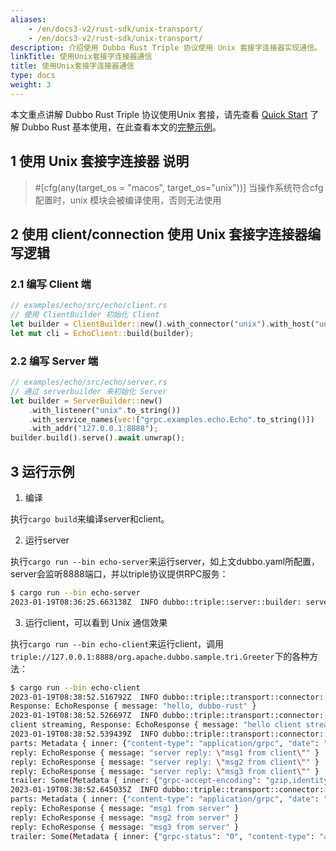```yaml
---
aliases:
    - /en/docs3-v2/rust-sdk/unix-transport/
    - /en/docs3-v2/rust-sdk/unix-transport/
description: 介绍使用 Dubbo Rust Triple 协议使用 Unix 套接字连接器实现通信。
linkTitle: 使用Unix套接字连接器通信
title: 使用Unix套接字连接器通信
type: docs
weight: 3
---
```







本文重点讲解 Dubbo Rust Triple 协议使用Unix 套接，请先查看 [Quick Start](../quick-start) 了解 Dubbo Rust 基本使用，在此查看本文的[完整示例](https://github.com/apache/dubbo-rust/tree/main/examples/greeter)。

## 1 使用 Unix 套接字连接器 说明
> #[cfg(any(target_os = "macos", target_os="unix"))] 当操作系统符合cfg配置时，unix 模块会被编译使用，否则无法使用

## 2 使用 client/connection 使用 Unix 套接字连接器编写逻辑

### 2.1 编写 Client 端

```rust
// examples/echo/src/echo/client.rs
// 使用 ClientBuilder 初始化 Client
let builder = ClientBuilder::new().with_connector("unix").with_host("unix://127.0.0.1:8888");
let mut cli = EchoClient::build(builder);
```

### 2.2 编写 Server 端

```rust
// examples/echo/src/echo/server.rs
// 通过 serverbuilder 来初始化 Server
let builder = ServerBuilder::new()
    .with_listener("unix".to_string())
    .with_service_names(vec!["grpc.examples.echo.Echo".to_string()])
    .with_addr("127.0.0.1:8888");
builder.build().serve().await.unwrap();

```

## 3 运行示例

1. 编译

执行`cargo build`来编译server和client。

2. 运行server

执行`cargo run --bin echo-server`来运行server，如上文dubbo.yaml所配置，server会监听8888端口，并以triple协议提供RPC服务：

```sh
$ cargo run --bin echo-server
2023-01-19T08:36:25.663138Z  INFO dubbo::triple::server::builder: server starting. addr: Some(127.0.0.1:8888)
```

3. 运行client，可以看到 Unix 通信效果

执行`cargo run --bin echo-client`来运行client，调用`triple://127.0.0.1:8888/org.apache.dubbo.sample.tri.Greeter`下的各种方法：


```sh
$ cargo run --bin echo-client
2023-01-19T08:38:52.516792Z  INFO dubbo::triple::transport::connector::unix_connector: host is ip address: "127.0.0.1"
Response: EchoResponse { message: "hello, dubbo-rust" }
2023-01-19T08:38:52.526697Z  INFO dubbo::triple::transport::connector::unix_connector: host is ip address: "127.0.0.1"
client streaming, Response: EchoResponse { message: "hello client streaming" }
2023-01-19T08:38:52.539439Z  INFO dubbo::triple::transport::connector::unix_connector: host is ip address: "127.0.0.1"
parts: Metadata { inner: {"content-type": "application/grpc", "date": "Thu, 19 Jan 2023 08:38:52 GMT"} }
reply: EchoResponse { message: "server reply: \"msg1 from client\"" }
reply: EchoResponse { message: "server reply: \"msg2 from client\"" }
reply: EchoResponse { message: "server reply: \"msg3 from client\"" }
trailer: Some(Metadata { inner: {"grpc-accept-encoding": "gzip,identity", "grpc-status": "0", "grpc-message": "poll trailer successfully.", "content-type": "application/grpc"} })
2023-01-19T08:38:52.645035Z  INFO dubbo::triple::transport::connector::unix_connector: host is ip address: "127.0.0.1"
parts: Metadata { inner: {"content-type": "application/grpc", "date": "Thu, 19 Jan 2023 08:38:52 GMT"} }
reply: EchoResponse { message: "msg1 from server" }
reply: EchoResponse { message: "msg2 from server" }
reply: EchoResponse { message: "msg3 from server" }
trailer: Some(Metadata { inner: {"grpc-status": "0", "content-type": "application/grpc", "grpc-message": "poll trailer successfully.", "grpc-accept-encoding": "gzip,identity"} })
```
